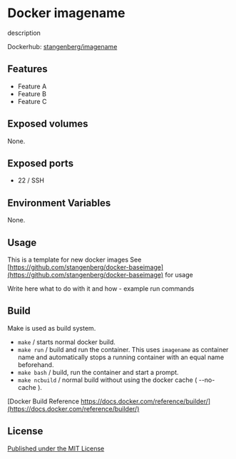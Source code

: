 # Docker imagename
description

Dockerhub: [stangenberg/imagename][dockerhub]

## Features
- Feature A
- Feature B
- Feature C

## Exposed volumes
None.

## Exposed ports
- 22 / SSH

## Environment Variables
None.

## Usage
This is a template for new docker images See [https://github.com/stangenberg/docker-baseimage](https://github.com/stangenberg/docker-baseimage) for usage

Write here what to do with it and how - example run commands

## Build
Make is used as build system.
- `make` / starts normal docker build.
- `make run` / build and run the container. This uses `imagename` as container name and automatically stops a running container with an equal name beforehand.
- `make bash` /  build, run the container and start a prompt.
- `make ncbuild` / normal build without using the docker cache ( --no-cache ).

[Docker Build Reference https://docs.docker.com/reference/builder/](https://docs.docker.com/reference/builder/)

## License
[Published under the MIT License][LICENSE]

[dockerhub]: https://hub.docker.com/u/stangenberg/imagename
[license]: https://github.com/stangenberg/docker-imagename/blob/master/LICENSE.md
